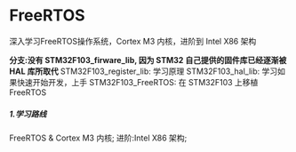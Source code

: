 # FreeRTOS
深入学习FreeRTOS操作系统，Cortex M3 内核，进阶到 Intel X86 架构

**分支:没有 STM32F103_firware_lib, 因为 STM32 自己提供的固件库已经逐渐被 HAL 库所取代**
STM32F103_register_lib: 学习原理
STM32F103_hal_lib: 学习如果快速开始开发，上手
STM32F103_FreeRTOS: 在 STM32F103 上移植 FreeRTOS 

##### 1.学习路线
FreeRTOS & Cortex M3 内核; 
进阶:Intel X86 架构;
